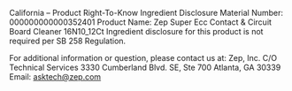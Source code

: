  
 
 
California – Product Right-To-Know Ingredient Disclosure 
Material Number: 000000000000352401 
Product Name: Zep Super Ecc Contact & Circuit Board Cleaner 16N10_12Ct 
Ingredient disclosure for this product is not required per SB 258 Regulation. 
 
For additional information or question, please contact us at: 
Zep, Inc. 
C/O Technical Services 
3330 Cumberland Blvd. SE, Ste 700 
Atlanta, GA 30339 
Email: asktech@zep.com 
 
 
 
 
